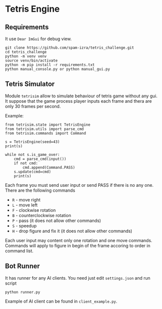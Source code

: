# Tetris Engine

## Requirements

It use `Dear ImGui` for debug view.

```
git clone https://github.com/spam-izra/tetris_challenge.git
cd tetris_challenge
python -m venv venv
source venv/bin/activate
python -m pip install -r requirements.txt
python manual_console.py or python manual_gui.py
```

## Tetris Simulator

Module `tetrisim` allow to simulate behaviour of tetris game without any gui. It suppose that the game process player inputs each frame and thera are only 30 frames per second.

Example:
```
from tetrisim.state import TetrisEngine
from tetrisim.utils import parse_cmd
from tetrisim.commands import Command

s = TetrisEngine(seed=43)
print(s)

while not s.is_game_over:
    cmd = parse_cmd(input())
    if not cmd:
        cmd.append(Command.PASS)
    s.update(cmd=cmd)
    print(s)
```

Each frame you must send user input or send PASS if there is no any one. There are the following commands
* `R` - move right
* `L` - move left
* `F` - clockwise rotation
* `B` - counterclockwise rotation
* `P` - pass (it does not allow other commands)
* `S` - speedup
* `H` - drop figure and fix it (it does not allow other commands)

Each user input may content only one rotation and one move commands. Commands will apply to figure in begin of the frame accoring to order in command list.


## Bot Runner

It has runner for any AI clients. You need just edit `settings.json` and run script
```
python runner.py
```

Example of AI client can be found in `client_example.py`.
